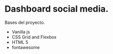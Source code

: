 # Dashboard social media.

Bases del proyecto.
  - Vanilla js
  - CSS Grid and Flexbox
  - HTML 5
  - fontawesome